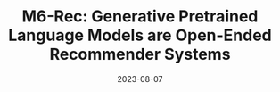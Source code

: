---
title: "M6-Rec: Generative Pretrained Language Models are Open-Ended Recommender Systems"
date: "2023-08-07"
jobDate: 2022
work: [LLMs, TraditionalRS, PreTraining]
techs: [LLMs, TraditionalRS, PreTraining]
thumbnail: /llms-in-recommendersystems/recllmoverview.png
projectUrl: https://arxiv.org/abs/2205.08084
projectname: "M6-Rec: Generative Pretrained Language Models are Open-Ended Recommender Systems"
---